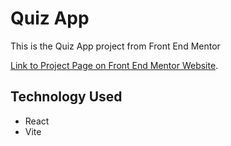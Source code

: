 # Quiz App

This is the Quiz App project from Front End Mentor

[Link to Project Page on Front End Mentor Website](https://www.frontendmentor.io/challenges/frontend-quiz-app-BE7xkzXQnU).

## Technology Used

- React
- Vite
